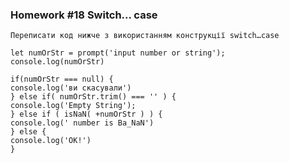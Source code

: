 ### Homework #18 Switch... case
    Переписати код нижче з використанням конструкції switch…case

    let numOrStr = prompt('input number or string');
    console.log(numOrStr)

    if(numOrStr === null) {
    console.log('ви скасували')
    } else if( numOrStr.trim() === '' ) {
    console.log('Empty String');
    } else if ( isNaN( +numOrStr ) ) {
    console.log(' number is Ba_NaN')
    } else {
    console.log('OK!')
    }
